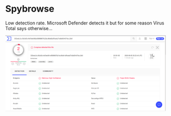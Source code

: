 # Spybrowse

Low detection rate. Microsoft Defender detects it but for some reason Virus Total says otherwise...

![](/detection.png)
